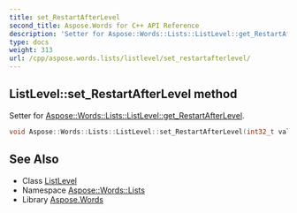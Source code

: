 ```yaml
---
title: set_RestartAfterLevel
second_title: Aspose.Words for C++ API Reference
description: 'Setter for Aspose::Words::Lists::ListLevel::get_RestartAfterLevel.'
type: docs
weight: 313
url: /cpp/aspose.words.lists/listlevel/set_restartafterlevel/
---
```

## ListLevel::set_RestartAfterLevel method


Setter for [Aspose::Words::Lists::ListLevel::get_RestartAfterLevel](../get_restartafterlevel/).

```cpp
void Aspose::Words::Lists::ListLevel::set_RestartAfterLevel(int32_t value)
```

## See Also

* Class [ListLevel](../)
* Namespace [Aspose::Words::Lists](../../)
* Library [Aspose.Words](../../../)
